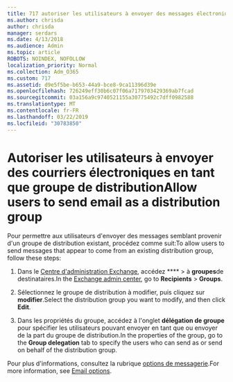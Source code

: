 ```yaml
---
title: 717 autoriser les utilisateurs à envoyer des messages électroniques en tant que liste de distribution
ms.author: chrisda
author: chrisda
manager: serdars
ms.date: 4/13/2018
ms.audience: Admin
ms.topic: article
ROBOTS: NOINDEX, NOFOLLOW
localization_priority: Normal
ms.collection: Adm_O365
ms.custom: 717
ms.assetid: d9e5f5be-b653-44a9-bce8-9ca11396d39e
ms.openlocfilehash: 726249eff30b6c07f06a7179703429369ab7fcad
ms.sourcegitcommit: 03a156a9c9740521155a30775492c7dff0982588
ms.translationtype: MT
ms.contentlocale: fr-FR
ms.lasthandoff: 03/22/2019
ms.locfileid: "30783850"
---
```

# <a name="allow-users-to-send-email-as-a-distribution-group"></a><span data-ttu-id="8273b-102">Autoriser les utilisateurs à envoyer des courriers électroniques en tant que groupe de distribution</span><span class="sxs-lookup"><span data-stu-id="8273b-102">Allow users to send email as a distribution group</span></span>

<span data-ttu-id="8273b-103">Pour permettre aux utilisateurs d'envoyer des messages semblant provenir d'un groupe de distribution existant, procédez comme suit:</span><span class="sxs-lookup"><span data-stu-id="8273b-103">To allow users to send messages that appear to come from an existing distribution group, follow these steps:</span></span>
  
1. <span data-ttu-id="8273b-104">Dans le [Centre d'administration Exchange](https://outlook.office365.com/ecp/), accédez \*\*\*\* \> à **groupes**de destinataires.</span><span class="sxs-lookup"><span data-stu-id="8273b-104">In the [Exchange admin center](https://outlook.office365.com/ecp/), go to **Recipients** \> **Groups**.</span></span>
    
2. <span data-ttu-id="8273b-105">Sélectionnez le groupe de distribution à modifier, puis cliquez sur **modifier**.</span><span class="sxs-lookup"><span data-stu-id="8273b-105">Select the distribution group you want to modify, and then click **Edit**.</span></span>
    
3. <span data-ttu-id="8273b-106">Dans les propriétés du groupe, accédez à l'onglet **délégation de groupe** pour spécifier les utilisateurs pouvant envoyer en tant que ou envoyer de la part du groupe de distribution.</span><span class="sxs-lookup"><span data-stu-id="8273b-106">In the properties of the group, go to the **Group delegation** tab to specify the users who can send as or send on behalf of the distribution group.</span></span> 
    
<span data-ttu-id="8273b-107">Pour plus d'informations, consultez la rubrique [options de messagerie](https://technet.microsoft.com/library/bb124513.aspx#groupdelegation).</span><span class="sxs-lookup"><span data-stu-id="8273b-107">For more information, see [Email options](https://technet.microsoft.com/library/bb124513.aspx#groupdelegation).</span></span>
  

